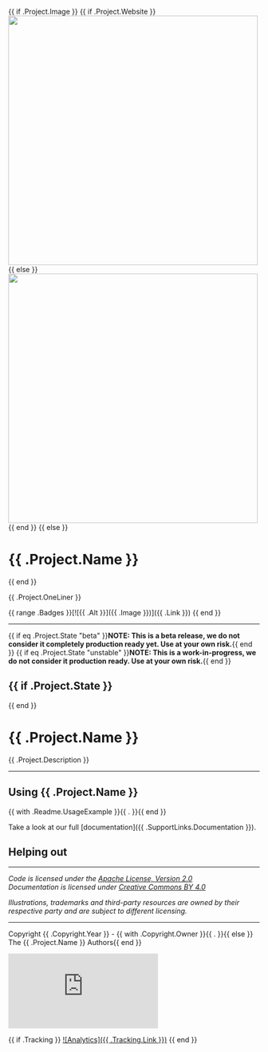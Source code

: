 {{ if .Project.Image }}
{{ if .Project.Website }}
<a href="{{ .Project.Website }}"><img src="{{ .Project.Image }}" width="500"/></a>
{{ else }}
<img src="{{ .Project.Image }}" width="500"/>
{{ end }}
{{ else }}
# {{ .Project.Name }}
{{ end }}

{{ .Project.OneLiner }}

{{ range .Badges }}[![{{ .Alt }}]({{ .Image }})]({{ .Link }}) {{ end }}

----

{{ if eq .Project.State "beta" }}**NOTE: This is a beta release, we do not consider it completely production ready yet. Use at your own risk.**{{ end }}
{{ if eq .Project.State "unstable" }}**NOTE: This is a work-in-progress, we do not consider it production ready. Use at your own risk.**{{ end }}

{{ if .Project.State }}
---
{{ end }}

# {{ .Project.Name }}
{{ .Project.Description }}

---

## Using {{ .Project.Name }}

{{ with .Readme.UsageExample }}{{ . }}{{ end }}

Take a look at our full [documentation]({{ .SupportLinks.Documentation }}).

## Helping out

<!-- contributing details -->

----

*Code is licensed under the [Apache License, Version 2.0](/LICENSE)*  
*Documentation is licensed under [Creative Commons BY 4.0](/docs/LICENSE)*  

*Illustrations, trademarks and third-party resources are owned by their respective party and are subject to different licensing.*

---

Copyright {{ .Copyright.Year }} - {{ with .Copyright.Owner }}{{ . }}{{ else }} The {{ .Project.Name }} Authors{{ end }}

[![Analytics](https://use.okkur.net/piwik.php?idsite=13rec=1)]()

{{ if .Tracking }}
[![Analytics]({{ .Tracking.Link }})]()
{{ end }}
